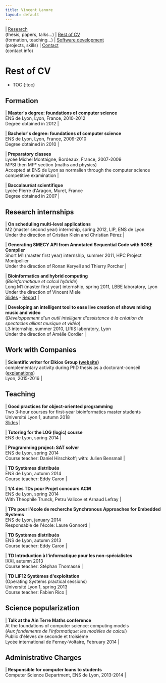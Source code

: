```yaml
---
title: Vincent Lanore
layout: default
---
```


| [Research](index.html)<br/>(thesis, papers, talks...) | [Rest of CV](cv.html)<br/>(formation, teaching...) | [Software development](soft.html)<br/>(projects, skills) | [Contact](contact.html)<br/>(contact info)

# Rest of CV
* TOC
{:toc}

## Formation

| **Master's degree: foundations of computer science**<br/>ENS de Lyon, Lyon, France, 2010-2012<br/>Degree obtained in 2012 |

| **Bachelor's degree: foundations of computer science**<br/>ENS de Lyon, Lyon, France, 2009-2010<br/>Degree obtained in 2010 |

| **Preparatory classes**<br/>Lycée Michel Montaigne, Bordeaux, France, 2007-2009<br/>MPSI then MP* section (maths and physics)<br/>Accepted at ENS de Lyon as normalien through the computer science competitive examination |

| **Baccalauréat scientifique**<br/>Lycée Pierre d'Aragon, Muret, France<br/>Degree obtained in 2007 |

## Research internships

| **On scheduling multi-level applications**<br/>M2 (master second year) internship, spring 2012, LIP, ENS de Lyon<br/>Under the direction of Cristian Klein and Christian Pérez |

| **Generating SMECY API from Annotated Sequential Code with ROSE Compiler**<br/>Short M1 (master first year) internship, summer 2011, HPC Project Montpellier<br/>Under the  direction of Ronan Keryell and Thierry Porcher |

| **Bioinformatics and hybrid computing**<br/>(*Bioinformatique et calcul hybride*)<br/>Long M1 (master first year) internship, spring 2011, LBBE laboratory, Lyon<br/>Under the direction of Vincent Miele<br/> [Slides](files/bioinf_slides.pdf) - [Report](files/bioinf_report.pdf) |

| **Developing an intelligent tool to ease live creation of shows mixing music and video**<br/>(*Développement d'un outil intelligent d'assistance à la création de spectacles alliant musique et vidéo*)<br/>L3 internship, summer 2010, LIRIS laboratory, Lyon<br/>Under the direction of Amélie Cordier |

## Work with Companies

| **Scientific writer for Elkios Group ([website](http://www.elkiosgroup.com/))**<br/>complementary activity during PhD thesis as a doctorant-conseil ([explanations](http://www.medeflyonrhone.fr/wp-content/uploads/2013/07/plaquette-dc-ens-29-03.pdf))<br/>Lyon, 2015-2016 |

## Teaching

| **Good practices for object-oriented programming**<br/>Two 3-hour courses for first-year bioinformatics master students<br/>Université Lyon 1, autumn 2018<br/>[Slides](http://vlanore.eu:1948) |

| **Tutoring for the LOG (logic) course**<br/> ENS de Lyon, spring 2014 |

| **Programming project: SAT solver**<br/>ENS de Lyon, spring 2014<br/>Course teacher: Daniel Hirschkoff; with: Julien Bensmail |

| **TD Systèmes distribués**<br/>ENS de Lyon, autumn 2014<br/>Course teacher: Eddy Caron |

| **1/4 des TDs pour Projet concours ACM**<br/>ENS de Lyon, spring 2014<br/>With Théophile Trunck, Petru Valicov et Arnaud Lefray |

| **TPs pour l'école de recherche Synchronous Approaches for Embedded Systems**<br/>ENS de Lyon, january 2014<br/>Responsable de l'école: Laure Gonnord |

| **TD Systèmes distribués**<br/>ENS de Lyon, autumn 2013<br/>Course teacher: Eddy Caron |

| **TD Introduction à l'informatique pour les non-spécialistes**<br/>IXXI, autumn 2013<br/>Course teacher: Stéphan Thomassé |

| **TD LIF12 Systèmes d'exploitation**<br/>(Operating Systems practical sessions)<br/>Université Lyon 1, spring 2013<br/>Course teacher: Fabien Rico |

## Science popularization

| **Talk at the Ain Terre Maths conference**<br/>At the foundations of computer science: computing models<br/>(*Aux fondements de l'informatique: les modèles de calcul*)<br/>Public d'élèves de seconde et troisième<br/>Lycée international de Ferney-Voltaire, February 2014 |

## Administrative Charges

| **Responsible for computer loans to students**<br/>Computer Science Department, ENS de Lyon, 2013-2014 |
